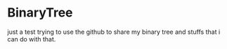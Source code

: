 BinaryTree
==========

just a test trying to use the github to share my binary tree and stuffs that i can do with that.
